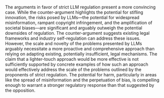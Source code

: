 The arguments in favor of strict LLM regulation present a more convincing case. While the counter-argument highlights the potential for stifling innovation, the risks posed by LLMs—the potential for widespread misinformation, rampant copyright infringement, and the amplification of societal biases—are significant and arguably outweigh the potential downsides of regulation.  The counter-argument suggests existing legal frameworks and industry self-regulation can address these issues. However, the scale and novelty of the problems presented by LLMs arguably necessitate a more proactive and comprehensive approach than relying on adapting existing, potentially insufficient, legal mechanisms.  The claim that a lighter-touch approach would be more effective is not sufficiently supported by concrete examples of how such an approach would effectively address the scale of the problems outlined by the proponents of strict regulation.  The potential for harm, particularly in areas like the spread of misinformation and the perpetuation of bias, is compelling enough to warrant a stronger regulatory response than that suggested by the opposition.